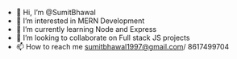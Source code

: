 - 👋 Hi, I’m @SumitBhawal
- 👀 I’m interested in MERN Development
- 🌱 I’m currently learning Node and Express
- 💞️ I’m looking to collaborate on Full stack JS projects
- 📫 How to reach me sumitbhawal1997@gmail.com/ 8617499704

<!---
SumitBhawal/SumitBhawal is a ✨ special ✨ repository because its `README.md` (this file) appears on your GitHub profile.
You can click the Preview link to take a look at your changes.
--->
